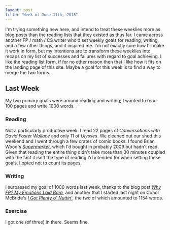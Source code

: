 ```yaml
---
layout: post
title: "Week of June 11th, 2018"
---
```


I'm trying something new here, and intend to treat these weeklies more as blog posts than the reading lists that they existed as thus far. I came across another FP / math / CS writer who'd set weekly goals for reading, writing, and a few other things, and it inspired me. I'm not exactly sure how I'll make it work in form, but my intentions are to transform these weeklies into recaps on my list of successes and failures with regard to goal achieving. I like the reading list form, if for no other reason then that I like how it fits on the landing page of this site. Maybe a goal for this week is to find a way to merge the two forms.

## Last Week

My two primary goals were around reading and writing; I wanted to read 100 pages and write 1000 words.

### Reading

Not a particularly productive week. I read 22 pages of _Conversations with David Foster Wallace_ and only 11 of _Ulysses_. We cleaned out our shed this weekend and I went through a few crates of comic books. I found Brian Wood's [_Supermarket_](https://www.amazon.com/Supermarket-Brian-Wood/dp/1600103537), which I'd bought in probably 2009 but hadn't read. Given that reading the entire thing didn't take more than 30 minutes coupled with the fact it isn't the type of reading I'd intended for when setting these goals, I opted not to count its pages.

### Writing

I surpassed my goal of 1000 words last week, thanks to the blog post [_Why FP? My Emotions Laid Bare_](https://dpitt.me/blog/2018/06/04/why-fp/), and another that I started last night on Conor McBride's [_I Got Plenty o' Nuttin'_](https://personal.cis.strath.ac.uk/conor.mcbride/pub/Rig.pdf), the two of which amounted to 1154 words.

### Exercise

I got one (of three) in there. Seems fine.
